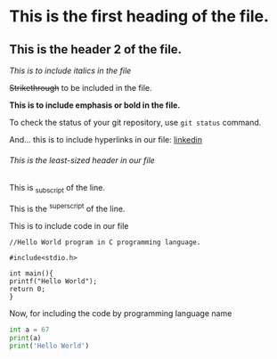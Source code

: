 # This is the first heading of the file.
## This is the header 2 of the file.

*This is to include italics in the file*

~~Strikethrough~~ to be included in the file.

**This is to include emphasis or bold in the file.**

To check the status of your git repository, use `git status` command.

And... this is to include hyperlinks in our file: [linkedin](https://www.linkedin.com/)

###### This is the least-sized header in our file

This is <sub>subscript</sub> of the line.

This is the <sup>superscript</sup> of the line.

This is to include code in our file

```
//Hello World program in C programming language.

#include<stdio.h>

int main(){
printf("Hello World");
return 0;
}

```

Now, for including the code by programming language name

```python
int a = 67
print(a)
print('Hello World')
```
